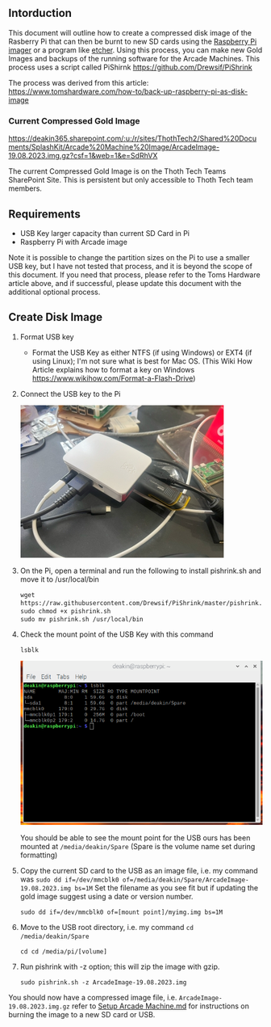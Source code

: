 ## Intorduction

This document will outline how to create a compressed disk image of the Rasberry Pi that can then be
burnt to new SD cards using the [Raspberry Pi imager](https://www.raspberrypi.com/software/) or a
program like [etcher](https://etcher.balena.io/). Using this process, you can make new Gold Images
and backups of the running software for the Arcade Machines. This process uses a script called
PiShirnk https://github.com/Drewsif/PiShrink

The process was derived from this article:
https://www.tomshardware.com/how-to/back-up-raspberry-pi-as-disk-image

### Current Compressed Gold Image

https://deakin365.sharepoint.com/:u:/r/sites/ThothTech2/Shared%20Documents/SplashKit/Arcade%20Machine%20Image/ArcadeImage-19.08.2023.img.gz?csf=1&web=1&e=SdRhVX

The current Compressed Gold Image is on the Thoth Tech Teams SharePoint Site. This is persistent but
only accessible to Thoth Tech team members.

## Requirements

- USB Key larger capacity than current SD Card in Pi
- Raspberry Pi with Arcade image

Note it is possible to change the partition sizes on the Pi to use a smaller USB key, but I have not
tested that process, and it is beyond the scope of this document. If you need that process, please
refer to the Toms Hardware article above, and if successful, please update this document with the
additional optional process.

## Create Disk Image

1. Format USB key
   - Format the USB Key as either NTFS (if using Windows) or EXT4 (if using Linux); I'm not sure
     what is best for Mac OS. (This Wiki How Article explains how to format a key on Windows
     https://www.wikihow.com/Format-a-Flash-Drive)
1. Connect the USB key to the Pi

   ![Image of Pi with a USB key](Images/PI_USB.jpg)

1. On the Pi, open a terminal and run the following to install pishrink.sh and move it to
   /usr/local/bin
   ```
   wget https://raw.githubusercontent.com/Drewsif/PiShrink/master/pishrink.sh
   sudo chmod +x pishrink.sh
   sudo mv pishrink.sh /usr/local/bin
   ```
1. Check the mount point of the USB Key with this command

   ```
   lsblk
   ```

   ![Screen shot of the output of the lsblk command](Images/Command_lsblk.png)

   You should be able to see the mount point for the USB ours has been mounted at
   `/media/deakin/Spare` (Spare is the volume name set during formatting)

1. Copy the current SD card to the USB as an image file, i.e. my command was
   `sudo dd if=/dev/mmcblk0 of=/media/deakin/Spare/ArcadeImage-19.08.2023.img bs=1M` Set the
   filename as you see fit but if updating the gold image suggest using a date or version number.
   ```
   sudo dd if=/dev/mmcblk0 of=[mount point]/myimg.img bs=1M
   ```
1. Move to the USB root directory, i.e. my command `cd /media/deakin/Spare`
   ```
   cd cd /media/pi/[volume]
   ```
1. Run pishrink with -z option; this will zip the image with gzip.
   ```
   sudo pishrink.sh -z ArcadeImage-19.08.2023.img
   ```

You should now have a compressed image file, i.e. `ArcadeImage-19.08.2023.img.gz` refer to
[Setup Arcade Machine.md](Setup%20Arcade%20Machine.md) for instructions on burning the image to a
new SD card or USB.
